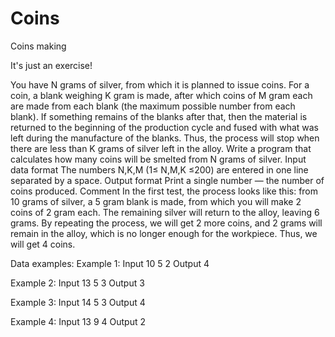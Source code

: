 # Coins
Coins making 

It's just an exercise!

You have N grams of silver, from which it is planned to issue coins. For a coin, a blank weighing K gram is made, after which coins of M gram each are made from each blank (the maximum possible number from each blank). 
If something remains of the blanks after that, then the material is returned to the beginning of the production cycle and fused with what was left during the manufacture of the blanks. 
Thus, the process will stop when there are less than K grams of silver left in the alloy.
  Write a program that calculates how many coins will be smelted from N grams of silver.
  Input data format
  The numbers N,K,M (1≤ N,M,K ≤200) are entered in one line separated by a space.
  Output format
  Print a single number — the number of coins produced.
  Comment
  In the first test, the process looks like this: from 10 grams of silver, a 5 gram blank is made, from which you will make 2 coins of 2 gram each. The remaining silver will return to the alloy, leaving 6 grams. By repeating the process, we will get 2 more coins, and 2 grams will remain in the alloy, which is no longer enough for the workpiece. Thus, we will get 4 coins.
  

  Data examples:
  Example 1:
  Input 10 5 2
  Output 4
  
  Example 2:
  Input 13 5 3
  Output 3
  
  Example 3:
  Input 14 5 3
  Output 4
  
  Example 4:
  Input 13 9 4
  Output 2
